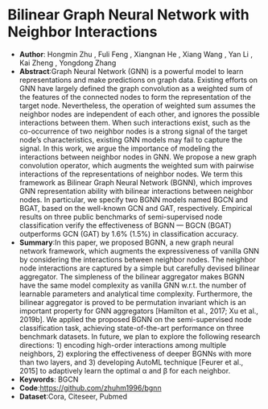 # Bilinear Graph Neural Network with Neighbor Interactions
* **Author**: Hongmin Zhu , Fuli Feng , Xiangnan He , Xiang Wang , Yan Li , Kai Zheng , Yongdong Zhang
* **Abstract**:Graph Neural Network (GNN) is a powerful model to learn representations and make predictions on graph data. Existing efforts on GNN have largely defined the graph convolution as a weighted sum of the features of the connected nodes to form the representation of the target node. Nevertheless, the operation of weighted sum assumes the neighbor nodes are independent of each other, and ignores the possible interactions between them. When such interactions exist, such as the co-occurrence of two neighbor nodes is a strong signal of the target node’s characteristics, existing GNN models may fail to capture the signal. In this work, we argue the importance of modeling the interactions between neighbor nodes in GNN. We propose a new graph convolution operator, which augments the weighted sum with pairwise interactions of the representations of neighbor nodes. We term this framework as Bilinear Graph Neural Network (BGNN), which improves GNN representation ability with bilinear interactions between neighbor nodes. In particular, we specify two BGNN models named BGCN and BGAT, based on the well-known GCN and GAT, respectively. Empirical results on three public benchmarks of semi-supervised node classification verify the effectiveness of BGNN — BGCN (BGAT) outperforms GCN (GAT) by 1.6% (1.5%) in classification accuracy. 
* **Summary**:In this paper, we proposed BGNN, a new graph neural network framework, which augments the expressiveness of vanilla GNN by considering the interactions between neighbor nodes. The neighbor node interactions are captured by a simple but carefully devised bilinear aggregator. The simpleness of the bilinear aggregator makes BGNN have the same model complexity as vanilla GNN w.r.t. the number of learnable parameters and analytical time complexity. Furthermore, the bilinear aggregator is proved to be permutation invariant which is an important property for GNN aggregators [Hamilton et al., 2017; Xu et al., 2019b]. We applied the proposed BGNN on the semi-supervised node classification task, achieving state-of-the-art performance on three benchmark datasets. In future, we plan to explore the following research directions: 1) encoding high-order interactions among multiple neighbors, 2) exploring the effectiveness of deeper BGNNs with more than two layers, and 3) developing AutoML technique [Feurer et al., 2015] to adaptively learn the optimal α and β for each neighbor.
* **Keywords**: BGCN
* **Code**:https://github.com/zhuhm1996/bgnn
* **Dataset**:Cora, Citeseer, Pubmed